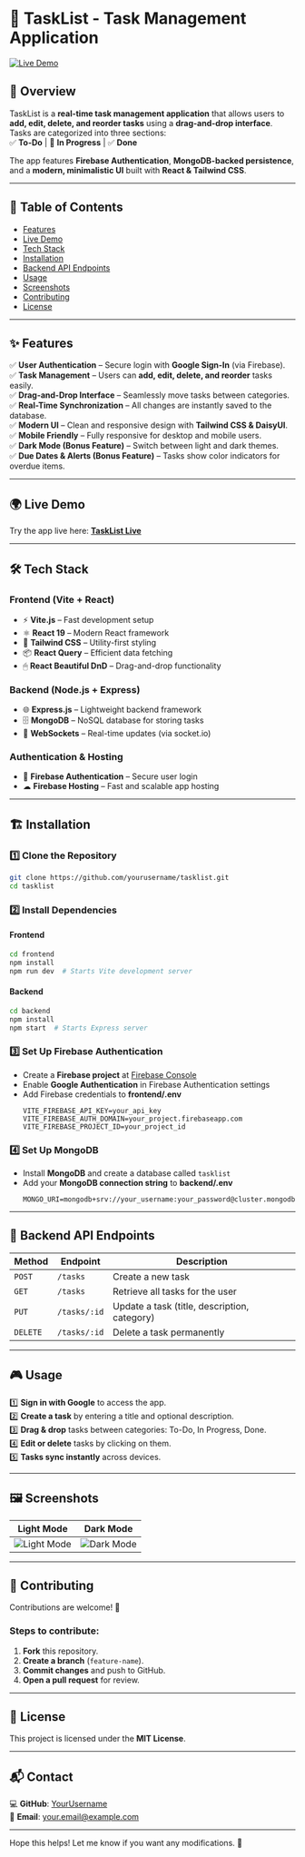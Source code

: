 
# 📝 TaskList - Task Management Application  

[![Live Demo](https://img.shields.io/badge/Live%20Demo-%E2%86%92-blue?style=flat&logo=googlechrome)](https://tasklist-28f3e.web.app/)

## 🚀 Overview  
TaskList is a **real-time task management application** that allows users to **add, edit, delete, and reorder tasks** using a **drag-and-drop interface**. Tasks are categorized into three sections:  
✅ **To-Do** | 🔄 **In Progress** | ✅ **Done**  

The app features **Firebase Authentication**, **MongoDB-backed persistence**, and a **modern, minimalistic UI** built with **React & Tailwind CSS**.  

---

## 📜 Table of Contents  
- [Features](#-features)  
- [Live Demo](#-live-demo)  
- [Tech Stack](#-tech-stack)  
- [Installation](#-installation)  
- [Backend API Endpoints](#-backend-api-endpoints)  
- [Usage](#-usage)  
- [Screenshots](#-screenshots)  
- [Contributing](#-contributing)  
- [License](#-license)  

---

## ✨ Features  
✅ **User Authentication** – Secure login with **Google Sign-In** (via Firebase).  
✅ **Task Management** – Users can **add, edit, delete, and reorder** tasks easily.  
✅ **Drag-and-Drop Interface** – Seamlessly move tasks between categories.  
✅ **Real-Time Synchronization** – All changes are instantly saved to the database.  
✅ **Modern UI** – Clean and responsive design with **Tailwind CSS & DaisyUI**.  
✅ **Mobile Friendly** – Fully responsive for desktop and mobile users.  
✅ **Dark Mode (Bonus Feature)** – Switch between light and dark themes.  
✅ **Due Dates & Alerts (Bonus Feature)** – Tasks show color indicators for overdue items.  

---

## 🌍 Live Demo  
Try the app live here: **[TaskList Live](https://tasklist-28f3e.web.app/)**  

---

## 🛠 Tech Stack  
### **Frontend** (Vite + React)  
- ⚡ **Vite.js** – Fast development setup  
- ⚛ **React 19** – Modern React framework  
- 🎨 **Tailwind CSS** – Utility-first styling  
- 📦 **React Query** – Efficient data fetching  
- 🖱 **React Beautiful DnD** – Drag-and-drop functionality  

### **Backend** (Node.js + Express)  
- 🌐 **Express.js** – Lightweight backend framework  
- 🗄 **MongoDB** – NoSQL database for storing tasks  
- 🔄 **WebSockets** – Real-time updates (via socket.io)  

### **Authentication & Hosting**  
- 🔑 **Firebase Authentication** – Secure user login  
- ☁ **Firebase Hosting** – Fast and scalable app hosting  

---

## 🏗 Installation  

### 1️⃣ Clone the Repository  
```sh
git clone https://github.com/yourusername/tasklist.git
cd tasklist
```

### 2️⃣ Install Dependencies  

#### **Frontend**  
```sh
cd frontend
npm install
npm run dev  # Starts Vite development server
```

#### **Backend**  
```sh
cd backend
npm install
npm start  # Starts Express server
```

### 3️⃣ Set Up Firebase Authentication  
- Create a **Firebase project** at [Firebase Console](https://console.firebase.google.com/)  
- Enable **Google Authentication** in Firebase Authentication settings  
- Add Firebase credentials to **frontend/.env**  
  ```
  VITE_FIREBASE_API_KEY=your_api_key
  VITE_FIREBASE_AUTH_DOMAIN=your_project.firebaseapp.com
  VITE_FIREBASE_PROJECT_ID=your_project_id
  ```

### 4️⃣ Set Up MongoDB  
- Install **MongoDB** and create a database called `tasklist`  
- Add your **MongoDB connection string** to **backend/.env**  
  ```
  MONGO_URI=mongodb+srv://your_username:your_password@cluster.mongodb.net/tasklist
  ```

---

## 📡 Backend API Endpoints  
| Method | Endpoint | Description |
|--------|----------|-------------|
| `POST` | `/tasks` | Create a new task |
| `GET` | `/tasks` | Retrieve all tasks for the user |
| `PUT` | `/tasks/:id` | Update a task (title, description, category) |
| `DELETE` | `/tasks/:id` | Delete a task permanently |

---

## 🎮 Usage  
1️⃣ **Sign in with Google** to access the app.  
2️⃣ **Create a task** by entering a title and optional description.  
3️⃣ **Drag & drop** tasks between categories: To-Do, In Progress, Done.  
4️⃣ **Edit or delete** tasks by clicking on them.  
5️⃣ **Tasks sync instantly** across devices.  

---

## 🖼 Screenshots  

| Light Mode | Dark Mode |
|------------|----------|
| ![Light Mode](https://via.placeholder.com/400x250) | ![Dark Mode](https://via.placeholder.com/400x250) |

---

## 🤝 Contributing  
Contributions are welcome! 🚀  

### **Steps to contribute:**  
1. **Fork** this repository.  
2. **Create a branch** (`feature-name`).  
3. **Commit changes** and push to GitHub.  
4. **Open a pull request** for review.  

---

## 📜 License  
This project is licensed under the **MIT License**.  

---

## 📬 Contact  
💻 **GitHub**: [YourUsername](https://github.com/yourusername)  
📧 **Email**: your.email@example.com  

---

Hope this helps! Let me know if you want any modifications. 🚀